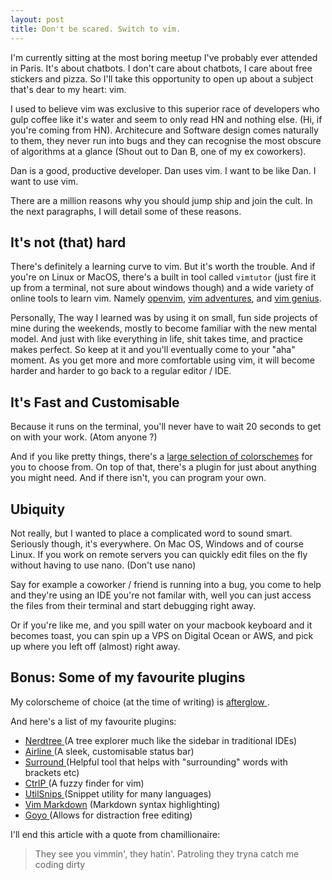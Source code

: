 ```yaml
---
layout: post
title: Don't be scared. Switch to vim.
---
```


I'm currently sitting at the most boring meetup I've probably ever attended in
Paris. It's about chatbots. I don't care about chatbots, I care about free
stickers and pizza. So I'll take this opportunity to open up about a subject
that's dear to my heart: vim.

I used to believe vim was exclusive to this superior race of developers who
gulp coffee like it's water and seem to only read HN and nothing else. (Hi, if
you're coming from HN). Architecure and Software design comes naturally to them,
they never run into bugs and they can recognise the most obscure of algorithms
at a glance (Shout out to Dan B, one of my ex coworkers).

Dan is a good, productive developer. Dan uses vim. I want to be like Dan. I want
to use vim.

There are a million reasons why you should jump ship and join the cult. In the
next paragraphs, I will detail some of these reasons.

## It's not (that) hard

There's definitely a learning curve to vim. But it's worth the
trouble. And if you're on Linux or MacOS, there's a built in tool called
`vimtutor` (just fire it up from a terminal, not sure about windows though) and
a wide variety of online tools to learn vim. Namely [openvim][0],
[vim adventures][1], and [vim genius][2].

Personally, The way I learned was by using it on small, fun side projects of
mine during the weekends, mostly to become familiar with the new mental model.
And just with like everything in life, shit takes time, and practice makes perfect.
So keep at it and you'll eventually come to your "aha" moment.
As you get more and more comfortable using vim, it will become harder and harder
to go back to a regular editor / IDE.

## It's Fast and Customisable

Because it runs on the terminal, you'll never have to wait 20 seconds to get
on with your work. (Atom anyone ?)

And if you like pretty things, there's a [large selection of colorschemes][11]
for you to choose from. On top of that, there's a plugin for just about anything
you might need. And if there isn't, you can program your own.


## Ubiquity

Not really, but I wanted to place a complicated word to sound smart.
Seriously though, it's everywhere. On Mac OS, Windows and of course Linux. If
you work on remote servers you can quickly edit files on the fly without having
to use nano. (Don't use nano)

Say for example a coworker / friend is running into a bug, you come to help and
they're using an IDE you're not familar with, well you can just access the files
from their terminal and start debugging right away.

Or if you're like me, and you spill water on your macbook keyboard and it becomes
toast, you can spin up a VPS on Digital Ocean or AWS, and pick up where you
left off (almost) right away.

## Bonus: Some of my favourite plugins

My colorscheme of choice (at the time of writing) is [ afterglow ][10].

And here's a list of my favourite plugins:


- [ Nerdtree ][3] (A tree explorer much like the sidebar in traditional IDEs)
- [ Airline ][4] (A sleek, customisable status bar)
- [ Surround ][5] (Helpful tool that helps with "surrounding" words with brackets etc)
- [ CtrlP ][6] (A fuzzy finder for vim)
- [ UtilSnips ][7] (Snippet utility for many languages)
- [ Vim  Markdown][8] (Markdown syntax highlighting)
- [ Goyo ][9] (Allows for distraction free editing)

I'll end this article with a quote from chamillionaire:
> They see you vimmin', they hatin'. Patroling they tryna catch me coding dirty

[0]: http://www.openvim.com/
[1]: https://vim-adventures.com/
[2]: http://www.vimgenius.com/
[3]: https://github.com/scrooloose/nerdtree
[4]: https://github.com/vim-airline/vim-airline
[5]: https://github.com/tpope/vim-surround
[6]: https://github.com/kien/ctrlp.vim
[7]: https://github.com/SirVer/ultisnips
[8]: https://github.com/plasticboy/vim-markdown
[9]: https://github.com/junegunn/goyo.vim
[10]: https://github.com/danilo-augusto/vim-afterglow
[11]: http://vimcolors.com/


